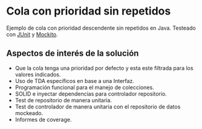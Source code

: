 # Cola con prioridad sin repetidos
Ejemplo de cola con prioridad descendente sin repetidos en Java. Testeado con [JUnit](https://junit.org/junit5/) y [Mockito](https://site.mockito.org/).

## Aspectos de interés de la solución
- Que la cola tenga una prioridad por defecto y esta este filtrada para los valores indicados.
- Uso de TDA específicos en base a una Interfaz.
- Programación funcional para el manejo de colecciones.
- SOLID e inyectar dependencias para controlador repositorio.
- Test de repositorio de manera unitaria.
- Test de controlador de manera unitaria con el repositorio de datos mockeado.
- Informes de coverage.

